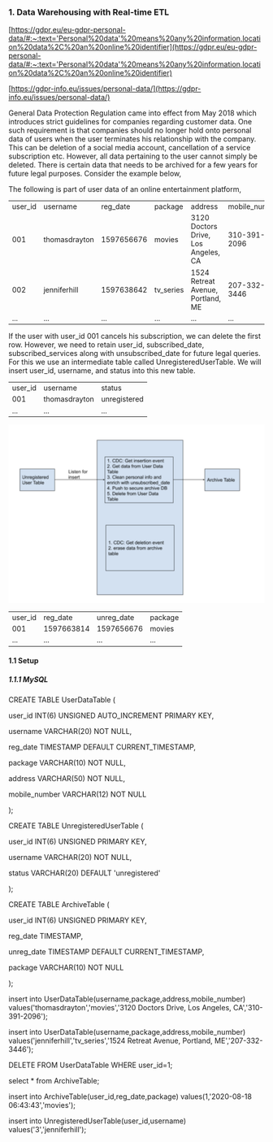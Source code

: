 ### 1. Data Warehousing with Real-time ETL

[https://gdpr.eu/eu-gdpr-personal-data/#:~:text='Personal%20data'%20means%20any%20information,location%20data%2C%20an%20online%20identifier](https://gdpr.eu/eu-gdpr-personal-data/#:~:text='Personal%20data'%20means%20any%20information,location%20data%2C%20an%20online%20identifier)

[https://gdpr-info.eu/issues/personal-data/](https://gdpr-info.eu/issues/personal-data/)

General Data Protection Regulation came into effect from May 2018 which introduces strict guidelines for companies regarding customer data. One such requirement is that companies should no longer hold onto personal data of users when the user terminates his relationship with the company. This can be deletion of a social media account, cancellation of a service subscription etc. However, all data pertaining to the user cannot simply be deleted. There is certain data that needs to be archived for a few years for future legal purposes. Consider the example below,

The following is part of user data of an online entertainment platform,


<table>
  <tr>
   <td>user_id
   </td>
   <td>username
   </td>
   <td>reg_date
   </td>
   <td>package
   </td>
   <td>address
   </td>
   <td>mobile_number
   </td>
  </tr>
  <tr>
   <td>001
   </td>
   <td>thomasdrayton
   </td>
   <td>1597656676
   </td>
   <td>movies
   </td>
   <td>3120  Doctors Drive, Los Angeles, CA
   </td>
   <td>310-391-2096
   </td>
  </tr>
  <tr>
   <td>002
   </td>
   <td>jenniferhill
   </td>
   <td>1597638642
   </td>
   <td>tv_series
   </td>
   <td>1524  Retreat Avenue, Portland, ME
   </td>
   <td>207-332-3446
   </td>
  </tr>
  <tr>
   <td>...
   </td>
   <td>...
   </td>
   <td>...
   </td>
   <td>...
   </td>
   <td>...
   </td>
   <td>...
   </td>
  </tr>
</table>


If the user with user_id 001 cancels his subscription, we can delete the first row. However, we need to retain user_id, subscribed_date, subscribed_services along with unsubscribed_date for future legal queries. For this we use an intermediate table called UnregisteredUserTable. We will insert user_id, username, and status into this new table.


<table>
  <tr>
   <td>user_id
   </td>
   <td>username
   </td>
   <td>status
   </td>
  </tr>
  <tr>
   <td>001
   </td>
   <td>thomasdrayton
   </td>
   <td>unregistered
   </td>
  </tr>
  <tr>
   <td>...
   </td>
   <td>...
   </td>
   <td>...
   </td>
  </tr>
</table>



![alt_text](images/image1.png "image_tooltip")



<table>
  <tr>
   <td>user_id
   </td>
   <td>reg_date
   </td>
   <td>unreg_date
   </td>
   <td>package
   </td>
  </tr>
  <tr>
   <td>001
   </td>
   <td>1597663814
   </td>
   <td>1597656676
   </td>
   <td>movies
   </td>
  </tr>
  <tr>
   <td>...
   </td>
   <td>...
   </td>
   <td>...
   </td>
   <td>...
   </td>
  </tr>
</table>



#### 1.1 Setup


##### 1.1.1 MySQL

CREATE TABLE UserDataTable (

user_id INT(6) UNSIGNED AUTO_INCREMENT PRIMARY KEY,

username VARCHAR(20) NOT NULL,

reg_date TIMESTAMP DEFAULT CURRENT_TIMESTAMP,

package VARCHAR(10) NOT NULL,

address VARCHAR(50) NOT NULL,

mobile_number VARCHAR(12) NOT NULL

);

CREATE TABLE UnregisteredUserTable (

user_id INT(6) UNSIGNED PRIMARY KEY,

username VARCHAR(20) NOT NULL,

status VARCHAR(20) DEFAULT 'unregistered'

);

CREATE TABLE ArchiveTable (

user_id INT(6) UNSIGNED PRIMARY KEY,

reg_date TIMESTAMP,

unreg_date TIMESTAMP DEFAULT CURRENT_TIMESTAMP,

package VARCHAR(10) NOT NULL

);

insert into UserDataTable(username,package,address,mobile_number) values('thomasdrayton','movies','3120  Doctors Drive, Los Angeles, CA','310-391-2096');

insert into UserDataTable(username,package,address,mobile_number) values('jenniferhill','tv_series','1524  Retreat Avenue, Portland, ME','207-332-3446');

DELETE FROM UserDataTable WHERE user_id=1;

select * from ArchiveTable;

insert into ArchiveTable(user_id,reg_date,package) values(1,'2020-08-18 06:43:43','movies');

insert into UnregisteredUserTable(user_id,username) values('3','jenniferhill');